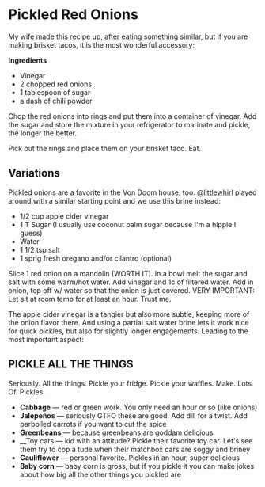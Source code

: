 Pickled Red Onions
==================

My wife made this recipe up, after eating something similar, but if you are making brisket tacos, it is the most wonderful accessory:

__Ingredients__

* Vinegar
* 2 chopped red onions
* 1 tablespoon of sugar
* a dash of chili powder

Chop the red onions into rings and put them into a container of vinegar. Add the sugar and store the mixture in your refrigerator to marinate and pickle, the longer the better.

Pick out the rings and place them on your brisket taco. Eat.

Variations
----------

Pickled onions are a favorite in the Von Doom house, too. [@littlewhirl](http://twitter.com/littlewhirl) played around with a similar starting point and we use this brine instead:
 
* 1/2 cup apple cider vinegar
* 1 T Sugar (I usually use coconut palm sugar because I'm a hippie I guess)
* Water
* 1 1/2 tsp salt
* 1 sprig fresh oregano and/or cilantro (optional)

Slice 1 red onion on a mandolin (WORTH IT). In a bowl melt the sugar and salt with some warm/hot water. Add vinegar and 1c of filtered water.
Add in onion, top off w/ water so that the onion is just covered. 
VERY IMPORTANT: Let sit at room temp for at least an hour. Trust me. 

The apple cider vinegar is a tangier but also more subtle, keeping more of the onion flavor there. And using a partial salt water brine lets it work nice for quick pickles, but also for slightly longer engagements. Leading to the most important aspect: 

PICKLE ALL THE THINGS
---------------------

Seriously. All the things. Pickle your fridge. Pickle your waffles. Make. Lots. Of. Pickles. 

* __Cabbage__ — red or green work. You only need an hour or so (like onions)
* __Jalepeños__ — seriously GTFO these are good. Add dill for a twist. Add parboiled carrots if you want to cut the spice
* __Greenbeans__ — because greenbeans are goddam delicious
* __Toy cars — kid with an attitude? Pickle their favorite toy car. Let's see them try to cop a tude when their matchbox cars are soggy and briney
* __Cauliflower__ — personal favorite. Pickles in an hour, super delicious
* __Baby corn__ — baby corn is gross, but if you pickle it you can make jokes about how big all the other things you pickled are

